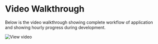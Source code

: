 # Video Walkthrough

Below is the video walkthrough showing complete workflow of application and showing hourly progress during development.

![View video](https://youtu.be/WqoWS_tSDxQ)